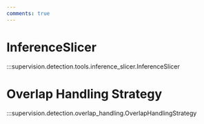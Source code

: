 ```yaml
---
comments: true
---
```


# InferenceSlicer

:::supervision.detection.tools.inference_slicer.InferenceSlicer

# Overlap Handling Strategy

:::supervision.detection.overlap_handling.OverlapHandlingStrategy
